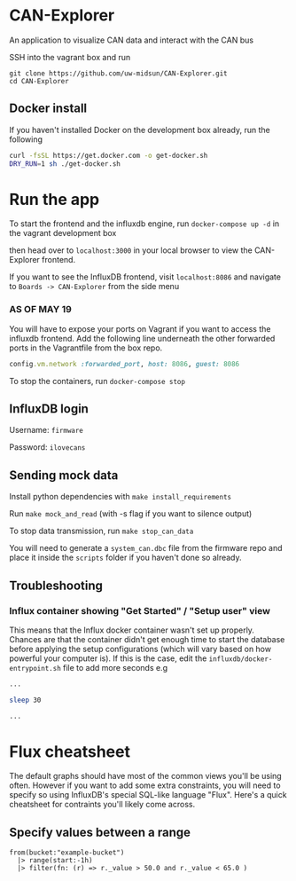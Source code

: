 # CAN-Explorer
An application to visualize CAN data and interact with the CAN bus

SSH into the vagrant box and run
```
git clone https://github.com/uw-midsun/CAN-Explorer.git
cd CAN-Explorer
```

## Docker install 
If you haven't installed Docker on the development box already, run the following
```bash
curl -fsSL https://get.docker.com -o get-docker.sh
DRY_RUN=1 sh ./get-docker.sh
``` 

# Run the app
To start the frontend and the influxdb engine, run 
`docker-compose up -d` in the vagrant development box

then head over to `localhost:3000` in your local browser to view the CAN-Explorer frontend.

If you want to see the InfluxDB frontend, visit `localhost:8086` and navigate to `Boards -> CAN-Explorer` from the side menu

### AS OF MAY 19
You will have to expose your ports on Vagrant if you want to access the influxdb frontend. Add the following line underneath the other forwarded ports in the Vagrantfile from the box repo.

```ruby
config.vm.network :forwarded_port, host: 8086, guest: 8086
```

To stop the containers, run `docker-compose stop`

## InfluxDB login
Username: `firmware`

Password: `ilovecans`

## Sending mock data
Install python dependencies with `make install_requirements`

Run `make mock_and_read` (with -s flag if you want to silence output)

To stop data transmission, run `make stop_can_data`

You will need to generate a `system_can.dbc` file from the firmware repo and place it inside the `scripts` folder if you haven't done so already. 

## Troubleshooting

### Influx container showing "Get Started" / "Setup user" view
This means that the Influx docker container wasn't set up properly. Chances are that the container didn't get enough time to start the database before applying the setup configurations (which will vary based on how powerful your computer is). If this is the case, edit the `influxdb/docker-entrypoint.sh` file to add more seconds e.g 

```bash
...

sleep 30

...
```

# Flux cheatsheet
The default graphs should have most of the common views you'll be using often. However if you want to add some extra constraints, you will need to specify so using InfluxDB's special SQL-like language "Flux". Here's a quick cheatsheet for contraints you'll likely come across.

## Specify values between a range 
```
from(bucket:"example-bucket")
  |> range(start:-1h)
  |> filter(fn: (r) => r._value > 50.0 and r._value < 65.0 )
```

